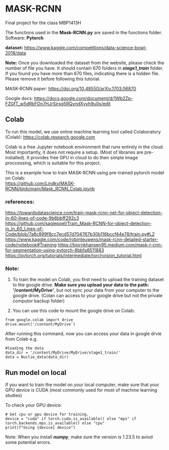 # MASK-RCNN
Final project for the class MBP1413H


The functions used in the **Mask-RCNN.py** are saved in the functions folder. <br>
Software: **Pytorch**

**dataset:** https://www.kaggle.com/competitions/data-science-bowl-2018/data

**Note:** Once you downloaded the dataset from the website, please check the number of file you have. It should contain 670 folders in ***stage1_train*** folder. If you found you have more than 670 files, indicating there is a hidden file. Please remove it before following this tutorial.

MASK-RCNN paper: 
https://doi.org/10.48550/arXiv.1703.06870

Google docs:
https://docs.google.com/document/d/1Wb2Zp-FZGfT_w5dRbFDn7HJrSirsg5RQvndXyvh9u0s/edit

## Colab
To run this model, we use online machine learning tool called Colaboratory (Colab): https://colab.research.google.com

Colab is a free Jupyter notebook environment that runs entirely in the cloud. Most importantly, it does not require a setup. (Most of libraries are pre-installed). It provides free GPU in cloud to do then simple image proccessing, which is suitable for this project.

This is a example how to train MASK-RCNN using pre-trained pytorch model on Colab: <br>
https://github.com/Lindky/MASK-RCNN/blob/main/Mask_RCNN_Colab.ipynb

### references: <br>
https://towardsdatascience.com/train-mask-rcnn-net-for-object-detection-in-60-lines-of-code-9b6bbff292c3
https://github.com/sagieppel/Train_Mask-RCNN-for-object-detection-in_In_60_Lines-of-Code/blob/7a8c899f8cc7ecd57d704767b30b116bccf44e78/train.py#L2 <br>
https://www.kaggle.com/code/robinteuwens/mask-rcnn-detailed-starter-code/notebook#Training
https://bjornkhansen95.medium.com/mask-r-cnn-for-segmentation-using-pytorch-8bbfa8511883
https://pytorch.org/tutorials/intermediate/torchvision_tutorial.html

### Note: 
1. To train the model on Colab, you first need to upload the training dataset to the google drive. **Make sure you upload your data to the path: '/content/MyDrive'**, but not sync your data from your computer to the google drive. (Colan can access to your google drive but not the private computor backup folder)

2. You can use this code to mount the google drive on Colab:
```
from google.colab import drive
drive.mount('/content/MyDrive')
```
After running this command, now you can access your data in google drvie from Colab 
e.g.

```
#loading the data
data_dir = '/content/MyDrive/MyDrive/stage1_train/'
data = Nuclie_data(data_dir)
```

## Run model on local
If you want to train the model on your local computer, make sure that your GPU device is CUDA (most commonly used for most of machine learning studies)

To check your GPU device:

```
# Get cpu or gpu device for training.
device = "cuda" if torch.cuda.is_available() else "mps" if torch.backends.mps.is_available() else "cpu"
print(f"Using {device} device")
```

Note: When you install ***numpy***, make sure the version is 1.23.5 to aviod some potential errors.
